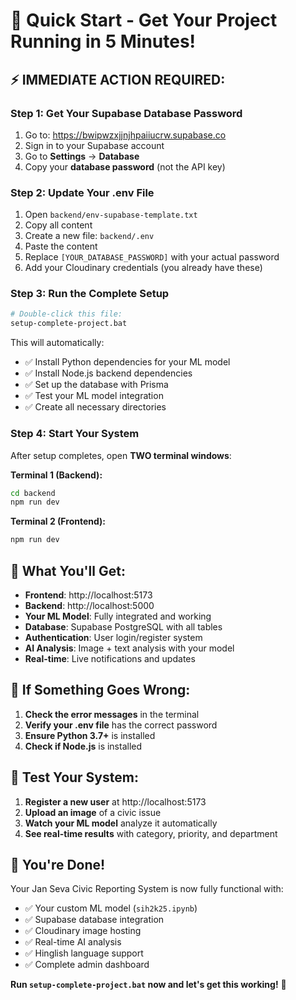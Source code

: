 # 🚀 Quick Start - Get Your Project Running in 5 Minutes!

## ⚡ **IMMEDIATE ACTION REQUIRED:**

### **Step 1: Get Your Supabase Database Password**
1. Go to: https://bwipwzxjjnjhpaiiucrw.supabase.co
2. Sign in to your Supabase account
3. Go to **Settings** → **Database**
4. Copy your **database password** (not the API key)

### **Step 2: Update Your .env File**
1. Open `backend/env-supabase-template.txt`
2. Copy all content
3. Create a new file: `backend/.env`
4. Paste the content
5. Replace `[YOUR_DATABASE_PASSWORD]` with your actual password
6. Add your Cloudinary credentials (you already have these)

### **Step 3: Run the Complete Setup**
```bash
# Double-click this file:
setup-complete-project.bat
```

This will automatically:
- ✅ Install Python dependencies for your ML model
- ✅ Install Node.js backend dependencies
- ✅ Set up the database with Prisma
- ✅ Test your ML model integration
- ✅ Create all necessary directories

### **Step 4: Start Your System**
After setup completes, open **TWO terminal windows**:

**Terminal 1 (Backend):**
```bash
cd backend
npm run dev
```

**Terminal 2 (Frontend):**
```bash
npm run dev
```

## 🎯 **What You'll Get:**

- **Frontend**: http://localhost:5173
- **Backend**: http://localhost:5000
- **Your ML Model**: Fully integrated and working
- **Database**: Supabase PostgreSQL with all tables
- **Authentication**: User login/register system
- **AI Analysis**: Image + text analysis with your model
- **Real-time**: Live notifications and updates

## 🔧 **If Something Goes Wrong:**

1. **Check the error messages** in the terminal
2. **Verify your .env file** has the correct password
3. **Ensure Python 3.7+** is installed
4. **Check if Node.js** is installed

## 📱 **Test Your System:**

1. **Register a new user** at http://localhost:5173
2. **Upload an image** of a civic issue
3. **Watch your ML model** analyze it automatically
4. **See real-time results** with category, priority, and department

## 🎉 **You're Done!**

Your Jan Seva Civic Reporting System is now fully functional with:
- ✅ Your custom ML model (`sih2k25.ipynb`)
- ✅ Supabase database integration
- ✅ Cloudinary image hosting
- ✅ Real-time AI analysis
- ✅ Hinglish language support
- ✅ Complete admin dashboard

**Run `setup-complete-project.bat` now and let's get this working!** 🚀
